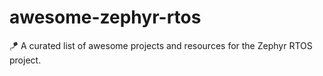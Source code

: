# awesome-zephyr-rtos
🪁 A curated list of awesome projects and resources for the Zephyr RTOS project.
